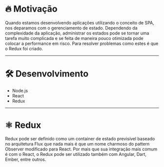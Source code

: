 # 🔥 Motivação

Quando estamos desenvolvendo aplicações utilizando o conceito de SPA, nos deparamos com o gerenciamento de estado. Dependendo da complexidade da aplicação, administrar os estados pode se tornar uma tarefa muito complicada e se feita de maneira pouco otimizada pode colocar a performance em risco. Para resolver problemas como estes é que o Redux foi criado.

---

# 🛠️ Desenvolvimento

- Node.js
- React
- Redux

---

# ⚛️ Redux

Redux pode ser definido como um container de estado previsível baseado no arquitetura Flux que nada mais é que um nome charmoso do pattern Observer modificado para React. Por mais que sua integração mais comum é com o React, o Redux pode ser utilizado também com Angular, Dart, Ember, entre outros.

